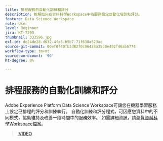 ```yaml
---
title: 排程服務的自動化訓練和評分
description: 瞭解如何在資料科學Workspace中為服務設定自動化培訓和評分。
feature: Data Science Workspace
role: User
level: Beginner
jira: KT-7293
thumbnail: 333596.jpg
exl-id: de24de28-d632-4fa5-b5b7-71f638a523ac
source-git-commit: 00ef0f40fb3d82f0c06428a35c0e402f46ab6774
workflow-type: tm+mt
source-wordcount: '90'
ht-degree: 0%

---
```


# 排程服務的自動化訓練和評分

Adobe Experience Platform Data Science Workspace可讓您在機器學習服務上設定已排程的評分和訓練執行。 自動化訓練和評分程式，可因應您資料中的不同模式，協助維持及改善一段時間中的服務效率。 如需詳細資訊，請瀏覽[資料科學Workspace檔案](https://experienceleague.adobe.com/docs/experience-platform/data-science-workspace/home.html)。

>[!VIDEO](https://video.tv.adobe.com/v/333596?learn=on)
